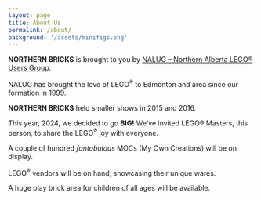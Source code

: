 ```yaml
---
layout: page
title: About Us
permalink: /about/
background: '/assets/minifigs.png'
---
```


<b>NORTHERN BRICKS</b> is brought to you by <a href='http://nalug.ca'>NALUG – Northern Alberta LEGO® Users Group</a>.

NALUG has brought the love of LEGO<sup>®</sup> to Edmonton and area since our formation in 1999.

<b>NORTHERN BRICKS</b> held smaller shows in 2015 and 2016.

This year, 2024, we decided to go <b>BIG!</b> We’ve invited LEGO® Masters, this person, to share the LEGO<sup>®</sup> joy with everyone.

A couple of hundred <i>fantabulous</i> MOCs (My Own Creations) will be on display.

LEGO<sup>®</sup> vendors will be on hand, showcasing their unique wares.

A huge play brick area for children of all ages will be available.